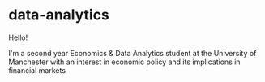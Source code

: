 # data-analytics

Hello!

I'm a second year Economics & Data Analytics student at the University of Manchester with an interest in economic policy and its implications in financial markets
